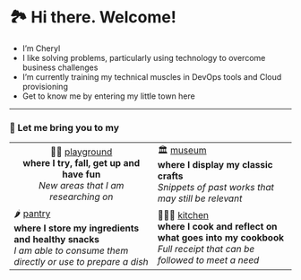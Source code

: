 # 🏞️ Hi there. Welcome!

- I’m Cheryl 
- I like solving problems, particularly using technology to overcome business challenges 
- I’m currently training my technical muscles in DevOps tools and Cloud provisioning 
- Get to know me by entering my little town here

---
### 👋 Let me bring you to my

<table>

  <tr>
    <td style="text-align:center">🤸‍♀️ <a href='https://github.com/users/ylcheryl/projects/4'>playground</a><br>
      <b>where I try, fall, get up and have fun</b><br>
      <I>New areas that I am researching on</I>
    </td style="text-align:center"> 
    <td>
      🏛️ <a href='https://github.com/users/ylcheryl/projects/1'>museum</a><br>
      <b>where I display my classic crafts</b><br>
      <I>Snippets of past works that may still be relevant</I>
    </td>
  </tr>
  <tr>
    <td>
      🌶️ <a href='https://github.com/users/ylcheryl/projects/2'>pantry</a><br>
      <b>where I store my ingredients and healthy snacks</b><br>
      <I>I am able to consume them directly or use to prepare a dish</I>
    </td>
    <td>
      👩🏻‍🍳 <a href='https://github.com/users/ylcheryl/projects/3'>kitchen</a><br>
      <b>where I cook and reflect on what goes into my cookbook</b><br>
      <I>Full receipt that can be followed to meet a need</I>
    </td>
  </tr>
 </table>

<!---
ylcheryl/ylcheryl is a ✨ special ✨ repository because its `README.md` (this file) appears on your GitHub profile.
You can click the Preview link to take a look at your changes.
- 👋 Hi, I’m Cheryl
- 👀 I like solving problems, particularly using technology to overcome business challenges
- 🌱 I’m currently training my technical muscles in DevOps tools and Cloud provisioning
- 💞️ I’m looking to collaborate on open source projects
- 📫 Get to know me by entering my little town here
--->
